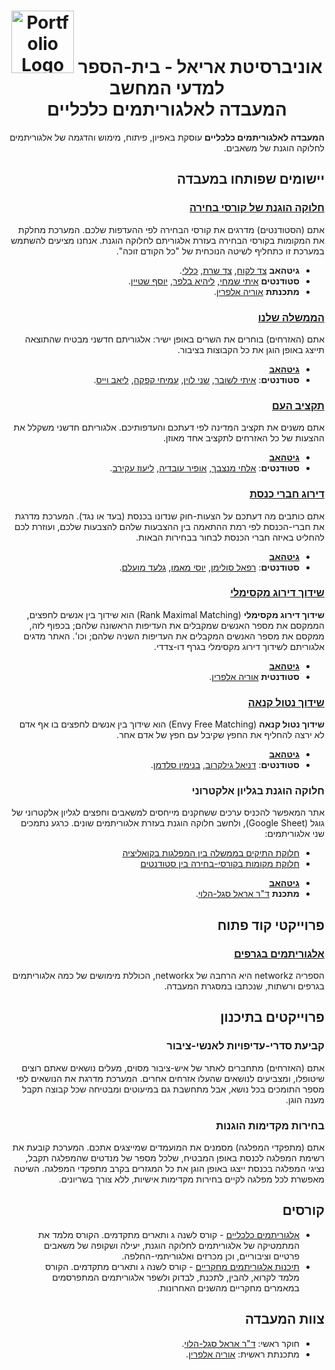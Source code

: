 <div style="text-align: center;">
  <h1>
    <img src="https://avatars.githubusercontent.com/u/135531730?s=200&v=4" alt="Portfolio Logo" width="100"/>
    אוניברסיטת אריאל - בית-הספר למדעי המחשב 
    <br/>המעבדה לאלגוריתמים כלכליים
    </h1>
</div>

<div dir="rtl" lang="he">

**המעבדה לאלגוריתמים כלכליים** עוסקת באפיון, פיתוח, מימוש והדגמה של אלגוריתמים לחלוקה הוגנת של משאבים.

 
## יישומים שפותחו במעבדה

### [חלוקה הוגנת של קורסי בחירה](https://faircourse.csariel.xyz)
אתם (הסטודנטים) מדרגים את קורסי הבחירה לפי ההעדפות שלכם. המערכת מחלקת את המקומות בקורסי הבחירה בעזרת אלגוריתם לחלוקה הוגנת. אנחנו מציעים להשתמש במערכת זו כתחליף לשיטה הנוכחית של "כל הקודם זוכה".

- **גיטהאב**
    [צד לקוח](https://github.com/ariel-research/cap-frontend),
    [צד שרת](https://github.com/ariel-research/cap-backend),
    [כללי](https://github.com/ariel-research/course-rater).
- **סטודנטים**
    [איתי שמחי](https://github.com/Itaysim7),
    [ליהיא בלפר](https://github.com/lihib94),
    [יוסף שטיין](https://github.com/Joseph-Schtein).
- **מתכנתת** [אוריה אלפרין](https://github.com/oriyalp).

### [הממשלה שלנו](https://ourgov.csariel.xyz)
אתם (האזרחים) בוחרים את השרים באופן ישיר: אלגוריתם חדשני מבטיח שהתוצאה תייצג באופן הוגן את כל הקבוצות בציבור.


- [**גיטהאב**](https://github.com/ItaiLash/ourGovernment-React)
- **סטודנטים**:
    [איתי לשובר](https://github.com/ItaiLash),
    [שני לוין](https://github.com/shaniLevin1),
    [עמיחי קפקה](https://github.com/amichaikafka),
    [ליאב וייס](https://github.com/liavweiss).

### [תקציב העם](https://budget.csariel.xyz)
אתם משנים את תקציב המדינה לפי דעתכם והעדפותיכם. אלגוריתם חדשני משקלל את ההצעות של כל האזרחים לתקציב אחד מאוזן.

- [**גיטהאב**](https://github.com/ElhaiMansbach/Final-Project)
- **סטודנטים**:
[אלחי מנצבך](https://github.com/ElhaiMansbach),
[אופיר עובדיה](https://github.com/OfirOvadia96),
[ליעוז עקירב](https://github.com/Lioo7).


### [דירוג חברי כנסת](https://knesset.csariel.xyz)
אתם כותבים מה דעתכם על הצעות-חוק שנדונו בכנסת (בעד או נגד).  המערכת מדרגת את חברי-הכנסת לפי רמת ההתאמה בין ההצבעות שלהם להצבעות שלכם, ועוזרת לכם להחליט באיזה חברי הכנסת לבחור בבחירות הבאות.

- [**גיטהאב**](https://github.com/Political-Transparency)
- **סטודנטים**:
[רפאל סולימן](),
[יוסי מאמו](),
[גלעד מועלם]().

### [שידוך דירוג מקסימלי](https://rmm.csariel.xyz)

**שידוך דירוג מקסימלי** (Rank Maximal Matching) הוא שידוך בין אנשים לחפצים, הממקסם את מספר האנשים שמקבלים את העדיפות הראשונה שלהם; בכפוף לזה, ממקסם את מספר האנשים המקבלים את העדיפות השניה שלהם; וכו'. האתר מדגים אלגוריתם לשידוך דירוג מקסימלי בגרף דו-צדדי.

- [**גיטהאב**](https://github.com/oriyalp/rmm_flask_app)
- **סטודנטית** [אוריה אלפרין](https://github.com/oriyalp).

### [שידוך נטול קנאה](https://efm.csariel.xyz)

**שידוך נטול קנאה** (Envy Free Matching) הוא שידוך בין אנשים לחפצים בו אף אדם לא ירצה להחליף את החפץ שקיבל עם חפץ של אדם אחר.

- [**גיטהאב**](https://github.com/danigil/networkx)
- **סטודנטים**:
[דניאל גילקרוב](https://github.com/danigil),
[בנימין סלדמן](https://github.com/BenjaminSaldman).

### חלוקה הוגנת בגליון אלקטרוני
אתר המאפשר להכניס ערכים ששחקנים מייחסים למשאבים וחפצים לגליון אלקטרוני של גוגל (Google Sheet), ולחשב חלוקה הוגנת בעזרת אלגוריתמים שונים. כרגע נתמכים שני אלגוריתמים: 

* [חלוקת התיקים בממשלה בין המפלגות בקואליציה](https://fairweb.csariel.xyz/2/he?url=https%3A%2F%2Fdocs.google.com%2Fspreadsheets%2Fd%2F1tJPV-y-r1TAx5FqbrqecKPJMeKHTtIDeiYck8eLoGKY%2Fedit%23gid%3D0&algorithm_name=bounded_sharing&url=%D7%A9%D7%9C%D7%99%D7%97%D7%94)
* [חלוקת מקומות בקורסי-בחירה בין סטודנטים](https://fairweb.csariel.xyz/2/he?url=https%3A%2F%2Fdocs.google.com%2Fspreadsheets%2Fd%2F1iwrgI0wPa6B4ps9WdCmKIK3K1ekd7ilFQu0Idmqg5SY%2Fedit%23gid%3D0&algorithm_name=course_allocation&url=%D7%A9%D7%9C%D7%99%D7%97%D7%94)

- [**גיטהאב**](https://github.com/erelsgl/fairweb)
- **מתכנת** [ד"ר אראל סגל-הלוי](https://erelsgl.github.io).

## פרוייקטי קוד פתוח

### [אלגוריתמים בגרפים](https://github.com/ariel-research/networkz) 

הספריה networkz היא הרחבה של networkx, הכוללת מימושים של כמה אלגוריתמים בגרפים ורשתות, שנכתבו במסגרת המעבדה.


## פרוייקטים בתיכנון

### קביעת סדרי-עדיפויות לאנשי-ציבור 
אתם (האזרחים) מתחברים לאתר של איש-ציבור מסוים, מעלים נושאים שאתם רוצים שיטופלו, ומצביעים לנושאים שהעלו אזרחים אחרים. 
המערכת מדרגת את הנושאים לפי מספר התומכים בכל נושא, אבל מתחשבת גם במיעוטים ומבטיחה שכל קבוצה תקבל מענה הוגן.

### בחירות מקדימות הוגנות

אתם (מתפקדי המפלגה) מסמנים את המועמדים שמייצגים אתכם. המערכת קובעת את רשימת המפלגה לכנסת באופן המבטיח, שלכל מספר של מנדטים שהמפלגה תקבל, נציגי המפלגה בכנסת ייצגו באופן הוגן את כל המגזרים בקרב מתפקדי המפלגה. השיטה מאפשרת לכל מפלגה לקיים בחירות מקדימות אישיות, ללא צורך בשריונים.


## קורסים

* [אלגוריתמים כלכליים](https://github.com/erelsgl-at-ariel/algorithms-5784) - קורס לשנה ג ותארים מתקדמים. הקורס מלמד את המתמטיקה של אלגוריתמים לחלוקה הוגנת, יעילה ושקופה של משאבים פרטיים וציבוריים, וכן מכרזים ואלגוריתמי-החלפה.
 * [תיכנות אלגוריתמים מחקריים](https://github.com/erelsgl-at-ariel/research-5784) - קורס לשנה ג ותארים מתקדמים. הקורס מלמד לקרוא, להבין, לתכנת, לבדוק ולשפר אלגוריתמים המתפרסמים במאמרים מחקריים מהשנים האחרונות.

## צוות המעבדה

* חוקר ראשי: [ד"ר אראל סגל-הלוי](http://erelsgl.github.io).
* מתכנתת ראשית: [אוריה אלפרין](https://github.com/oriyalperin). 
